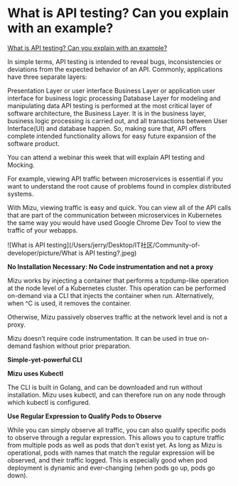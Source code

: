 # What is API testing? Can you explain with an example?

[What is API testing? Can you explain with an example?](https://www.quora.com/What-is-API-testing-Can-you-explain-with-an-example)

In simple terms, API testing is intended to reveal bugs, inconsistencies or deviations from the expected behavior of an API. Commonly, applications have three separate layers:

Presentation Layer or user interface
Business Layer or application user interface for business logic processing
Database Layer for modeling and manipulating data
API testing is performed at the most critical layer of software architecture, the Business Layer. It is in the business layer, business logic processing is carried out, and all transactions between User Interface(UI) and database happen. So, making sure that, API offers complete intended functionality allows for easy future expansion of the software product.

You can attend a webinar this week that will explain API testing and Mocking.

For example, viewing API traffic between microservices is essential if you want to understand the root cause of problems found in complex distributed systems.

With Mizu, viewing traffic is easy and quick. You can view all of the API calls that are part of the communication between microservices in Kubernetes the same way you would have used Google Chrome Dev Tool to view the traffic of your webapps.

![What is API testing](/Users/jerry/Desktop/IT社区/Community-of-developer/picture/What is API testing?.jpeg)

**No Installation Necessary: No Code instrumentation and not a proxy**

Mizu works by injecting a container that performs a tcpdump-like operation at the node level of a Kubernetes cluster. This operation can be performed on-demand via a CLI that injects the container when run. Alternatively, when ^C is used, it removes the container.

Otherwise, Mizu passively observes traffic at the network level and is not a proxy.

Mizu doesn’t require code instrumentation. It can be used in true on-demand fashion without prior preparation.

**Simple-yet-powerful CLI**

**Mizu uses Kubectl**

The CLI is built in Golang, and can be downloaded and run without installation. Mizu uses kubectl, and can therefore run on any node through which kubectl is configured.

**Use Regular Expression to Qualify Pods to Observe**

While you can simply observe all traffic, you can also qualify specific pods to observe through a regular expression. This allows you to capture traffic from multiple pods as well as pods that don't exist yet. As long as Mizu is operational, pods with names that match the regular expression will be observed, and their traffic logged. This is especially good when pod deployment is dynamic and ever-changing (when pods go up, pods go down).